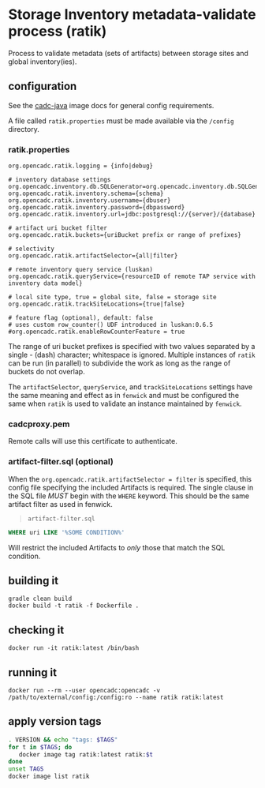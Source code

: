 # Storage Inventory metadata-validate process (ratik)

Process to validate metadata (sets of artifacts) between storage sites and global inventory(ies).

## configuration
See the [cadc-java](https://github.com/opencadc/docker-base/tree/master/cadc-java) image docs for general config requirements.

A file called `ratik.properties` must be made available via the `/config` directory.

### ratik.properties
```
org.opencadc.ratik.logging = {info|debug}

# inventory database settings
org.opencadc.inventory.db.SQLGenerator=org.opencadc.inventory.db.SQLGenerator
org.opencadc.ratik.inventory.schema={schema}
org.opencadc.ratik.inventory.username={dbuser}
org.opencadc.ratik.inventory.password={dbpassword}
org.opencadc.ratik.inventory.url=jdbc:postgresql://{server}/{database}

# artifact uri bucket filter
org.opencadc.ratik.buckets={uriBucket prefix or range of prefixes}

# selectivity
org.opencadc.ratik.artifactSelector={all|filter}

# remote inventory query service (luskan)
org.opencadc.ratik.queryService={resourceID of remote TAP service with inventory data model}

# local site type, true = global site, false = storage site
org.opencadc.ratik.trackSiteLocations={true|false}

# feature flag (optional), default: false
# uses custom row_counter() UDF introduced in luskan:0.6.5
#org.opencadc.ratik.enableRowCounterFeature = true
```

The range of uri bucket prefixes is specified with two values separated by a 
single - (dash) character; whitespace is ignored. Multiple instances of `ratik` 
can be run (in parallel) to subdivide the work as long as the range of buckets 
do not overlap.

The `artifactSelector`, `queryService`, and `trackSiteLocations` settings have the 
same meaning and effect as in `fenwick` and must be configured the same when `ratik` 
is used to validate an instance maintained by `fenwick`.

### cadcproxy.pem
Remote calls will use this certificate to authenticate.

### artifact-filter.sql (optional)
When the `org.opencadc.ratik.artifactSelector = filter` is specified, this config 
file specifying the included Artifacts is required. The single clause in the SQL 
file *MUST* begin with the `WHERE` keyword. This should be the same artifact filter
as used in fenwick.

> `artifact-filter.sql`
```sql
WHERE uri LIKE '%SOME CONDITION%'
```

Will restrict the included Artifacts to _only_ those that match the SQL condition.


## building it
```
gradle clean build
docker build -t ratik -f Dockerfile .
```

## checking it
```
docker run -it ratik:latest /bin/bash
```

## running it
```
docker run --rm --user opencadc:opencadc -v /path/to/external/config:/config:ro --name ratik ratik:latest
```

## apply version tags
```bash
. VERSION && echo "tags: $TAGS" 
for t in $TAGS; do
   docker image tag ratik:latest ratik:$t
done
unset TAGS
docker image list ratik
```

